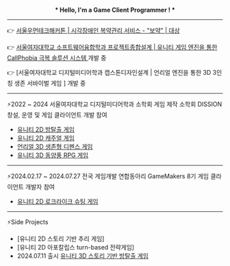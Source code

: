 <p align="center">
<b>* Hello, I'm a Game Client Programmer ! *</b></p>  

___


👉 [서울우먼테크해커톤 | 시각장애인 복약관리 서비스 - "보약" | 대상 ](https://github.com/SWH-FortuneCookie)

👉 [서울여자대학교 소프트웨어융합학과 프로젝트종합설계 | 유니티 게임 엔진을 통한 CallPhobia 극복 솔루션 시스템 ](https://github.com/muncaem/Hello..) 개발 중

👉 [서울여자대학교 디지털미디어학과 캡스톤디자인설계 | 언리얼 엔진을 통한 3D 3인칭 생존 서바이벌 게임 ] 개발 중  

___


⚡2022 ~ 2024 서울여자대학교 디지털미디어학과 소학회 게임 제작 소학회 DISSION 창설, 운영 및 게임 클라이언트 개발 참여
- [유니티 2D 방탈출 게임](https://github.com/muncaem/paranoia)
- [유니티 2D 캐주얼 게임](https://github.com/muncaem/Street_Cat_Fighter)
- [언리얼 3D 생존형 디펜스 게임](https://github.com/intheWorldRoi/teethDefence)
- [유니티 3D 동양풍 RPG 게임](https://github.com/Comedianz/MainRepo)  
___

⚡2024.02.17 ~ 2024.07.27 전국 게임개발 연합동아리 GameMakers 8기 게임 클라이언트 개발자 참여
- [유니티 2D 로크라이크 슈팅 게임](https://github.com/CircusCircuit/CircusCircuit)  
___

⚡Side Projects
- [유니티 2D 스토리 기반 추리 게임]
- [유니티 2D 아포칼립스 turn-based 전략게임]
- 2024.07.11 출시 [유니티 3D 스토리 기반 방탈출 게임](https://store.steampowered.com/app/2916970/_/)

<!--
**muncaem/muncaem** is a ✨ _special_ ✨ repository because its `README.md` (this file) appears on your GitHub profile.

Here are some ideas to get you started:

- 🔭 I’m currently working on ...
- 🌱 I’m currently learning ...
- 👯 I’m looking to collaborate on ...
- 🤔 I’m looking for help with ...
- 💬 Ask me about ...
- 📫 How to reach me: ...
- 😄 Pronouns: ...
- ⚡ Fun fact: ...
-->
